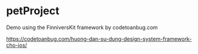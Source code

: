 # petProject
Demo using the FinniversKit framework by codetoanbug.com

https://codetoanbug.com/huong-dan-su-dung-design-system-framework-cho-ios/
